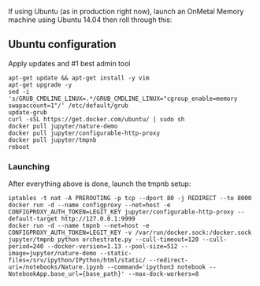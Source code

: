 
If using Ubuntu (as in production right now), launch an OnMetal Memory machine using Ubuntu 14.04 then roll through this:

## Ubuntu configuration

Apply updates and #1 best admin tool

```
apt-get update && apt-get install -y vim
apt-get upgrade -y
sed -i 's/GRUB_CMDLINE_LINUX=.*/GRUB_CMDLINE_LINUX="cgroup_enable=memory swapaccount=1"/' /etc/default/grub
update-grub
curl -sSL https://get.docker.com/ubuntu/ | sudo sh
docker pull jupyter/nature-demo
docker pull jupyter/configurable-http-proxy
docker pull jupyter/tmpnb
reboot
```

### Launching

After everything above is done, launch the tmpnb setup:

```
iptables -t nat -A PREROUTING -p tcp --dport 80 -j REDIRECT --to 8000
docker run -d --name configproxy --net=host -e CONFIGPROXY_AUTH_TOKEN=LEGIT_KEY jupyter/configurable-http-proxy --default-target http://127.0.0.1:9999
docker run -d --name tmpnb --net=host -e CONFIGPROXY_AUTH_TOKEN=LEGIT_KEY -v /var/run/docker.sock:/docker.sock jupyter/tmpnb python orchestrate.py --cull-timeout=120 --cull-period=240 --docker-version=1.13 --pool-size=512 --image=jupyter/nature-demo --static-files=/srv/ipython/IPython/html/static/ --redirect-uri=/notebooks/Nature.ipynb --command='ipython3 notebook --NotebookApp.base_url={base_path}' --max-dock-workers=8
```
